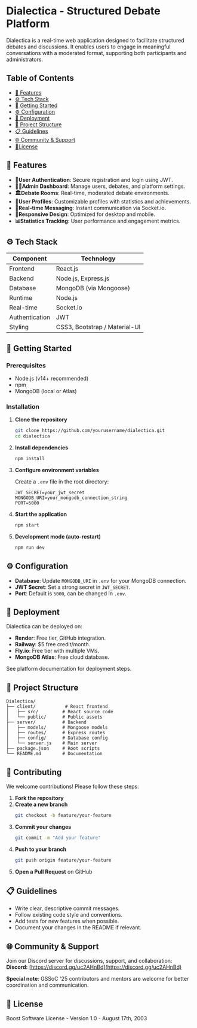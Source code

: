 # Dialectica - Structured Debate Platform

Dialectica is a real-time web application designed to facilitate structured debates and discussions. It enables users to engage in meaningful conversations with a moderated format, supporting both participants and administrators.

## Table of Contents

- [🌟 Features](#-features)
- [⚙️ Tech Stack](#️-tech-stack)
- [🚀 Getting Started](#-getting-started)
- [⚙️ Configuration](#-configuration)
- [🚀 Deployment](#-deployment)
- [📁 Project Structure](#-project-structure)
- [📋 Guidelines](#-guidelines)
- [🌐 Community & Support](#-community--support)
- [📄License](#-license)
  
## 🌟 Features

- **🔐User Authentication**: Secure registration and login using JWT.
- **👨‍💼Admin Dashboard**: Manage users, debates, and platform settings.
- **🏛️Debate Rooms**: Real-time, moderated debate environments.
- **👤User Profiles**: Customizable profiles with statistics and achievements.
- **💬Real-time Messaging**: Instant communication via Socket.io.
- **📱Responsive Design**: Optimized for desktop and mobile.
- **📊Statistics Tracking**: User performance and engagement metrics.

## ⚙️ Tech Stack

| Component        | Technology                         |
|------------------|------------------------------------|
| Frontend         | React.js                           |
| Backend          | Node.js, Express.js                |
| Database         | MongoDB (via Mongoose)             |
| Runtime          | Node.js                           |
| Real-time        | Socket.io                         |
| Authentication   | JWT                               |
| Styling          | CSS3, Bootstrap / Material-UI     |

## 🚀 Getting Started

### Prerequisites

- Node.js (v14+ recommended)
- npm
- MongoDB (local or Atlas)

### Installation

1. **Clone the repository**
   ```sh
   git clone https://github.com/yourusername/dialectica.git
   cd dialectica
   ```

2. **Install dependencies**
   ```sh
   npm install
   ```

3. **Configure environment variables**

   Create a `.env` file in the root directory:
   ```
   JWT_SECRET=your_jwt_secret
   MONGODB_URI=your_mongodb_connection_string
   PORT=5000
   ```

4. **Start the application**
   ```sh
   npm start
   ```

5. **Development mode (auto-restart)**
   ```sh
   npm run dev
   ```

## ⚙️ Configuration

- **Database**: Update `MONGODB_URI` in `.env` for your MongoDB connection.
- **JWT Secret**: Set a strong secret in `JWT_SECRET`.
- **Port**: Default is `5000`, can be changed in `.env`.

## 🚀 Deployment

Dialectica can be deployed on:

- **Render**: Free tier, GitHub integration.
- **Railway**: $5 free credit/month.
- **Fly.io**: Free tier with multiple VMs.
- **MongoDB Atlas**: Free cloud database.

See platform documentation for deployment steps.

## 📁 Project Structure

```
Dialectica/
├── client/           # React frontend
│   ├── src/         # React source code
│   └── public/      # Public assets
├── server/          # Backend
│   ├── models/      # Mongoose models
│   ├── routes/      # Express routes
│   ├── config/      # Database config
│   └── server.js    # Main server
├── package.json     # Root scripts
└── README.md        # Documentation
```

## 🤝 Contributing

We welcome contributions! Please follow these steps:

1. **Fork the repository**
2. **Create a new branch**
   ```sh
   git checkout -b feature/your-feature
   ```
3. **Commit your changes**
   ```sh
   git commit -m "Add your feature"
   ```
4. **Push to your branch**
   ```sh
   git push origin feature/your-feature
   ```
5. **Open a Pull Request** on GitHub

## 📋 Guidelines

- Write clear, descriptive commit messages.
- Follow existing code style and conventions.
- Add tests for new features when possible.
- Document your changes in the README if relevant.

## 🌐 Community & Support

Join our Discord server for discussions, support, and collaboration:  
**Discord:** [https://discord.gg/uc2AHnBd](https://discord.gg/uc2AHnBd)

**Special note**: GSSoC '25 contributors and mentors are welcome for better coordination and communication.

## 📄 License

Boost Software License - Version 1.0 - August 17th, 2003
